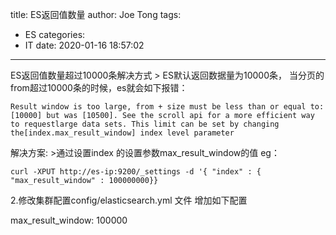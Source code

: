 title: ES返回值数量
author: Joe Tong
tags:
  - ES
categories:  
  - IT
date: 2020-01-16 18:57:02
---

ES返回值数量超过10000条解决方式
&gt; ES默认返回数据量为10000条， 当分页的from超过10000条的时候，es就会如下报错：

```
Result window is too large, from + size must be less than or equal to:[10000] but was [10500]. See the scroll api for a more efficient way to requestlarge data sets. This limit can be set by changing the[index.max_result_window] index level parameter
```
解决方案:
&gt;通过设置index 的设置参数max_result_window的值
eg：

```
curl -XPUT http://es-ip:9200/_settings -d '{ "index" : { "max_result_window" : 100000000}}
```

2.修改集群配置config/elasticsearch.yml 文件
增加如下配置

max_result_window: 100000

